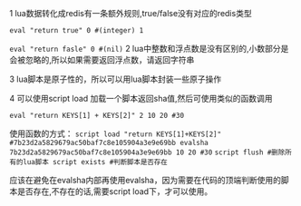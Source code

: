 1 lua数据转化成redis有一条额外规则,true/false没有对应的redis类型

``
eval "return true" 0 #(integer) 1
``

``
eval "return fasle" 0 #(nil)
``
2 lua中整数和浮点数是没有区别的,小数部分是会被忽略的,所以如果需要返回浮点数，请返回字符串

3 lua脚本是原子性的，所以可以用lua脚本封装一些原子操作

4 可以使用script load 加载一个脚本返回sha值,然后可使用类似的函数调用

``
eval "return KEYS[1] + KEYS[2]" 2 10 20 #30
``

使用函数的方式：
``
script load "return KEYS[1]+KEYS[2]" #7b23d2a5829679ac50baf7c8e105904a3e9e69bb
evalsha 7b23d2a5829679ac50baf7c8e105904a3e9e69bb 10 20 #30
``
``
script flush #删除所有的lua脚本
script exists #判断脚本是否存在
``

应该在避免在evalsha内部再使用evalsha，因为需要在代码的顶端判断使用的脚本是否存在,不存在的话,需要script load下，才可以使用。

    
